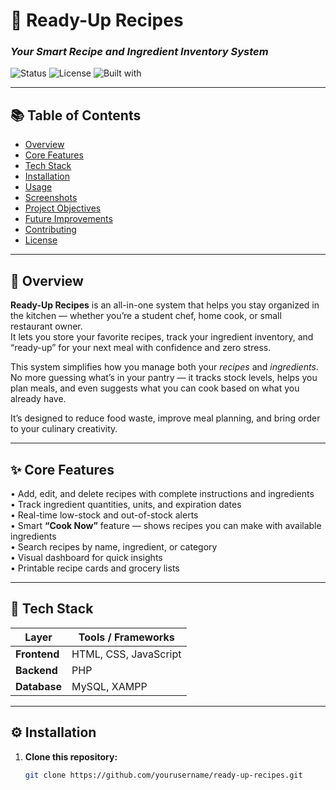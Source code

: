 # 🍳 Ready-Up Recipes  
### *Your Smart Recipe and Ingredient Inventory System*  

![Status](https://img.shields.io/badge/status-active-brightgreen)
![License](https://img.shields.io/badge/license-MIT-blue)
![Built with](https://img.shields.io/badge/built%20with-PHP%2C%20MySQL%2C%20JS-orange)

---

## 📚 Table of Contents
- [Overview](#overview)
- [Core Features](#core-features)
- [Tech Stack](#tech-stack)
- [Installation](#installation)
- [Usage](#usage)
- [Screenshots](#screenshots)
- [Project Objectives](#-project-objectives)
- [Future Improvements](#-future-improvements)
- [Contributing](#-contributing)
- [License](#license)

---

## 🧩 Overview
**Ready-Up Recipes** is an all-in-one system that helps you stay organized in the kitchen — whether you’re a student chef, home cook, or small restaurant owner.  
It lets you store your favorite recipes, track your ingredient inventory, and “ready-up” for your next meal with confidence and zero stress.

This system simplifies how you manage both your *recipes* and *ingredients*.  
No more guessing what’s in your pantry — it tracks stock levels, helps you plan meals, and even suggests what you can cook based on what you already have.  

It’s designed to reduce food waste, improve meal planning, and bring order to your culinary creativity.  

---

## ✨ Core Features
• Add, edit, and delete recipes with complete instructions and ingredients  
• Track ingredient quantities, units, and expiration dates  
• Real-time low-stock and out-of-stock alerts  
• Smart **“Cook Now”** feature — shows recipes you can make with available ingredients  
• Search recipes by name, ingredient, or category  
• Visual dashboard for quick insights  
• Printable recipe cards and grocery lists  

---

## 🧠 Tech Stack
| Layer | Tools / Frameworks |
|--------|--------------------|
| **Frontend** | HTML, CSS, JavaScript |
| **Backend** | PHP |
| **Database** | MySQL, XAMPP  |

---

## ⚙️ Installation
1. **Clone this repository:**
   ```bash
   git clone https://github.com/yourusername/ready-up-recipes.git
